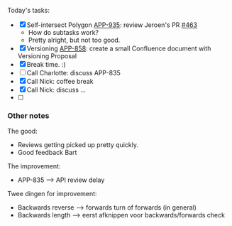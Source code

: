 Today's tasks:
- [x] Self-intersect Polygon [APP-935](https://agxeed.atlassian.net/browse/APP-894): review Jeroen's PR [#463](https://bitbucket.org/agxeed/agx_routing/pull-requests/463)
    - How do subtasks work?
    - Pretty alright, but not too good.
- [x] Versioning [APP-858](https://agxeed.atlassian.net/browse/APP-858): create a small Confluence document with Versioning Proposal
- [x] Break time. :)
- [ ] Call Charlotte: discuss APP-835
- [x] Call Nick: coffee break
- [x] Call Nick: discuss ...
- [ ]  

### Other notes

The good:
- Reviews getting picked up pretty quickly.
- Good feedback Bart


The improvement:
- APP-835 --> API review delay



Twee dingen for improvement:
- Backwards reverse --> forwards turn of forwards (in general)
- Backwards length --> eerst afknippen voor backwards/forwards check


